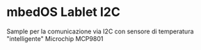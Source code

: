 # mbedOS Lablet I2C

Sample per la comunicazione via I2C con sensore di temperatura "intelligente" Microchip MCP9801